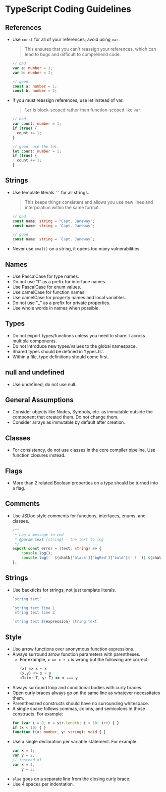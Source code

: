 # TypeScript Coding Guidelines

## References
- Use `const` for all of your references; avoid using `var`.
  > This ensures that you can't reassign your references, which can lead to bugs and difficult to comprehend code.
  ```typescript
  // bad
  var a: number = 1;
  var b: number = 2;

  // good
  const a: number = 1;
  const b: number = 2;
  ```
- If you must reassign references, use let instead of var.
  > `let` is block-scoped rather than function-scoped like `var`.
  ```typescript
  // bad
  var count: number = 1;
  if (true) {
    count += 1;
  }

  // good, use the let.
  let count: number = 1;
  if (true) {
    count += 1;
  }
  ```

## Strings
- Use template literals ` `` ` for all strings.
  > This keeps things consistent and allows you use new lines and interpolation within the same format.
  ```typescript
  // bad
  const name: string = "Capt. Janeway";
  const name: string = 'Capt. Janeway';

  // good
  const name: string = `Capt. Janeway`;
  ```
- Never use `eval()` on a string, it opens too many vulnerabilities.

## Names
- Use PascalCase for type names.
- Do not use "I" as a prefix for interface names.
- Use PascalCase for enum values.
- Use camelCase for function names.
- Use camelCase for property names and local variables.
- Do not use "_" as a prefix for private properties.
- Use whole words in names when possible.

## Types
- Do not export types/functions unless you need to share it across multiple components.
- Do not introduce new types/values to the global namespace.
- Shared types should be defined in 'types.ts'.
- Within a file, type definitions should come first.

## null and undefined
- Use undefined, do not use null.

## General Assumptions
- Consider objects like Nodes, Symbols, etc. as immutable outside the component that created them. Do not change them.
- Consider arrays as immutable by default after creation.

## Classes
- For consistency, do not use classes in the core compiler pipeline. Use function closures instead.

## Flags
- More than 2 related Boolean properties on a type should be turned into a flag.

## Comments
- Use JSDoc style comments for functions, interfaces, enums, and classes.
  ```typescript
  /**
   * Log a message in red
   * @param text {string} - the text to log
   */
  export const error = (text: string) => {
      console.log();
      console.log(`  ${chalk['black']['bgRed']['bold'](' ! ')} ${chalk['red'](text)}`);
  };
  ```

## Strings
- Use backticks for strings, not just template literals.
  ```typescript
  `string text`

  `string text line 1
   string text line 2`

  `string text ${expression} string text`
  ```

## Style
- Use arrow functions over anonymous function expressions.
- Always surround arrow function parameters with parentheses. 
  - For example, `x => x + x` is wrong but the following are correct:
    ```typescript
    (x) => x + x
    (x,y) => x + y
    <T>(x: T, y: T) => x === y
    ```
- Always surround loop and conditional bodies with curly braces.
- Open curly braces always go on the same line as whatever necessitates them.
- Parenthesized constructs should have no surrounding whitespace.
- A single space follows commas, colons, and semicolons in those constructs. For example:
  ```typescript
  for (var i = 0, n = str.length; i < 10; i++) { }
  if (x < 10) { }
  function f(x: number, y: string): void { }
  ```
- Use a single declaration per variable statement. For example:
  ```typescript 
  var x = 1; 
  var y = 2;
  // instead of
  var x = 1, 
      y = 2;
  ```
- `else` goes on a separate line from the closing curly brace.
- Use 4 spaces per indentation.
